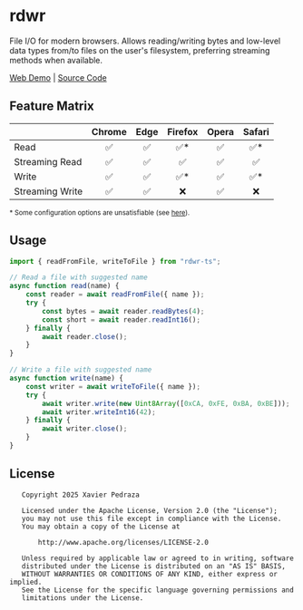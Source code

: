 # rdwr
File I/O for modern browsers. Allows reading/writing bytes and low-level data types
from/to files on the user's filesystem, preferring streaming methods when 
available.

[Web Demo](https://wasabithumb.github.io/rdwr/) | [Source Code](https://github.com/WasabiThumb/rdwr)

## Feature Matrix
|                 | Chrome | Edge | Firefox | Opera | Safari |
|:----------------|:------:|:----:|:-------:|:-----:|:------:|
| Read            |   ✅    |  ✅   |   ✅*    |   ✅   |   ✅*   |
| Streaming Read  |   ✅    |  ✅   |    ✅    |   ✅   |   ✅    |
| Write           |   ✅    |  ✅   |   ✅*    |   ✅   |   ✅*   |
| Streaming Write |   ✅    |  ✅   |    ❌    |   ✅   |   ❌    |

<sub>* Some configuration options are unsatisfiable (see [here](https://developer.mozilla.org/en-US/docs/Web/API/Window/showOpenFilePicker#browser_compatibility)).</sub>

## Usage
```js
import { readFromFile, writeToFile } from "rdwr-ts";

// Read a file with suggested name
async function read(name) {
    const reader = await readFromFile({ name });
    try {
        const bytes = await reader.readBytes(4);
        const short = await reader.readInt16();
    } finally {
        await reader.close();
    }
}

// Write a file with suggested name
async function write(name) {
    const writer = await writeToFile({ name });
    try {
        await writer.write(new Uint8Array([0xCA, 0xFE, 0xBA, 0xBE]));
        await writer.writeInt16(42);
    } finally {
        await writer.close();
    }
}
```

## License
```text
   Copyright 2025 Xavier Pedraza

   Licensed under the Apache License, Version 2.0 (the "License");
   you may not use this file except in compliance with the License.
   You may obtain a copy of the License at

       http://www.apache.org/licenses/LICENSE-2.0

   Unless required by applicable law or agreed to in writing, software
   distributed under the License is distributed on an "AS IS" BASIS,
   WITHOUT WARRANTIES OR CONDITIONS OF ANY KIND, either express or implied.
   See the License for the specific language governing permissions and
   limitations under the License.
```
